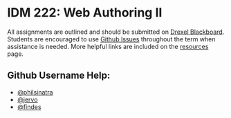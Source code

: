 # IDM 222: Web Authoring II

All assignments are outlined and should be submitted on [Drexel Blackboard](https://learn.dcollege.net). Students are encouraged to use [Github Issues](https://help.github.com/articles/about-issues/) throughout the term when assistance is needed. More helpful links are included on the [resources](docs/resources.md) page.

## Github Username Help:

- [@philsinatra](https://github.com/philsinatra)
- [@jervo](https://github.com/jervo)
- [@findes](https://github.com/findes)
